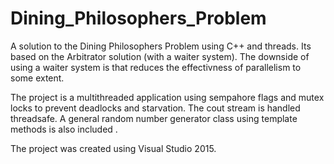 # Dining_Philosophers_Problem

A solution to the Dining Philosophers Problem using C++ and threads. Its based on the Arbitrator solution (with a waiter system). The downside of using a waiter system is that reduces the effectivness of parallelism to some extent. 

The project is a multithreaded application using sempahore flags and mutex locks to prevent deadlocks and starvation.
The cout stream is handled threadsafe. A general random number generator class using template methods is also included .

The project was created using Visual Studio 2015.

